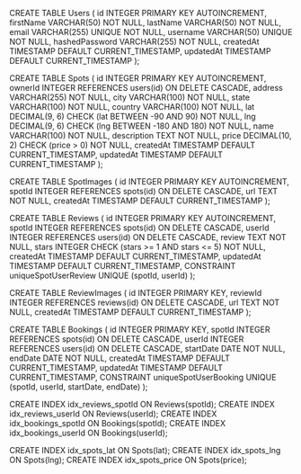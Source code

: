 

CREATE TABLE Users (
    id INTEGER PRIMARY KEY AUTOINCREMENT,
    firstName VARCHAR(50) NOT NULL,
    lastName VARCHAR(50) NOT NULL,
    email VARCHAR(255) UNIQUE NOT NULL,
    username VARCHAR(50) UNIQUE NOT NULL,
    hashedPassword VARCHAR(255) NOT NULL,
    createdAt TIMESTAMP DEFAULT CURRENT_TIMESTAMP,
    updatedAt TIMESTAMP DEFAULT CURRENT_TIMESTAMP
);

CREATE TABLE Spots (
    id INTEGER PRIMARY KEY AUTOINCREMENT,
    ownerId INTEGER REFERENCES users(id) ON DELETE CASCADE,
    address VARCHAR(255) NOT NULL,
    city VARCHAR(100) NOT NULL,
    state VARCHAR(100) NOT NULL,
    country VARCHAR(100) NOT NULL,
    lat DECIMAL(9, 6) CHECK (lat BETWEEN -90 AND 90) NOT NULL,
    lng DECIMAL(9, 6) CHECK (lng BETWEEN -180 AND 180) NOT NULL,
    name VARCHAR(100) NOT NULL,
    description TEXT NOT NULL,
    price DECIMAL(10, 2) CHECK (price > 0) NOT NULL,
    createdAt TIMESTAMP DEFAULT CURRENT_TIMESTAMP,
    updatedAt TIMESTAMP DEFAULT CURRENT_TIMESTAMP
);

CREATE TABLE SpotImages (
    id INTEGER PRIMARY KEY AUTOINCREMENT,
    spotId INTEGER REFERENCES spots(id) ON DELETE CASCADE,
    url TEXT NOT NULL,
    createdAt TIMESTAMP DEFAULT CURRENT_TIMESTAMP
);

CREATE TABLE Reviews (
    id INTEGER PRIMARY KEY AUTOINCREMENT,
    spotId INTEGER REFERENCES spots(id) ON DELETE CASCADE,
    userId INTEGER REFERENCES users(id) ON DELETE CASCADE,
    review TEXT NOT NULL,
    stars INTEGER CHECK (stars >= 1 AND stars <= 5) NOT NULL,
    createdAt TIMESTAMP DEFAULT CURRENT_TIMESTAMP,
    updatedAt TIMESTAMP DEFAULT CURRENT_TIMESTAMP,
    CONSTRAINT uniqueSpotUserReview UNIQUE (spotId, userId)
);

CREATE TABLE ReviewImages (
    id INTEGER PRIMARY KEY,
    reviewId INTEGER REFERENCES reviews(id) ON DELETE CASCADE,
    url TEXT NOT NULL,
    createdAt TIMESTAMP DEFAULT CURRENT_TIMESTAMP
);

CREATE TABLE Bookings (
    id INTEGER PRIMARY KEY,
    spotId INTEGER REFERENCES spots(id) ON DELETE CASCADE,
    userId INTEGER REFERENCES users(id) ON DELETE CASCADE,
    startDate DATE NOT NULL,
    endDate DATE NOT NULL,
    createdAt TIMESTAMP DEFAULT CURRENT_TIMESTAMP,
    updatedAt TIMESTAMP DEFAULT CURRENT_TIMESTAMP,
    CONSTRAINT uniqueSpotUserBooking UNIQUE (spotId, userId, startDate, endDate)
);

CREATE INDEX idx_reviews_spotId ON Reviews(spotId);
CREATE INDEX idx_reviews_userId ON Reviews(userId);
CREATE INDEX idx_bookings_spotId ON Bookings(spotId);
CREATE INDEX idx_bookings_userId ON Bookings(userId);

CREATE INDEX idx_spots_lat ON Spots(lat);
CREATE INDEX idx_spots_lng ON Spots(lng);
CREATE INDEX idx_spots_price ON Spots(price);
